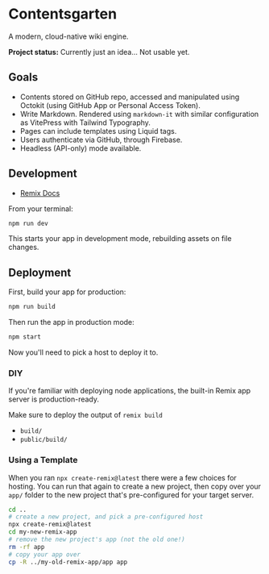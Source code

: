 # Contentsgarten

A modern, cloud-native wiki engine.

**Project status:** Currently just an idea... Not usable yet.

## Goals

- Contents stored on GitHub repo, accessed and manipulated using Octokit (using GitHub App or Personal Access Token).
- Write Markdown. Rendered using `markdown-it` with similar configuration as VitePress with Tailwind Typography.
- Pages can include templates using Liquid tags.
- Users authenticate via GitHub, through Firebase.
- Headless (API-only) mode available.

## Development

- [Remix Docs](https://remix.run/docs)

From your terminal:

```sh
npm run dev
```

This starts your app in development mode, rebuilding assets on file changes.

## Deployment

First, build your app for production:

```sh
npm run build
```

Then run the app in production mode:

```sh
npm start
```

Now you'll need to pick a host to deploy it to.

### DIY

If you're familiar with deploying node applications, the built-in Remix app server is production-ready.

Make sure to deploy the output of `remix build`

- `build/`
- `public/build/`

### Using a Template

When you ran `npx create-remix@latest` there were a few choices for hosting. You can run that again to create a new project, then copy over your `app/` folder to the new project that's pre-configured for your target server.

```sh
cd ..
# create a new project, and pick a pre-configured host
npx create-remix@latest
cd my-new-remix-app
# remove the new project's app (not the old one!)
rm -rf app
# copy your app over
cp -R ../my-old-remix-app/app app
```
